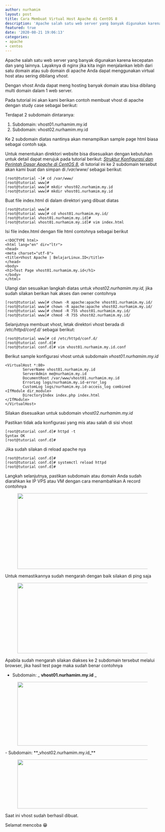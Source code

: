 ```yaml
---
author: nurhamim
layout: post
title: Cara Membuat Virtual Host Apache di CentOS 8
description: 'Apache salah satu web server yang banyak digunakan karena kecepatan dan yang lainnya. Layaknya di nginx jika kita ingin menjalankan lebih dari satu domain atau sub domain di apache Anda dapat menggunakan virtual host atau sering disebut vhost'
featured: true
date: '2020-08-21 19:06:13'
categories:
- apache
- centos
---
```


Apache salah satu web server yang banyak digunakan karena kecepatan dan yang lainnya. Layaknya di nginx jika kita ingin menjalankan lebih dari satu domain atau sub domain di apache Anda dapat menggunakan virtual host atau sering dibilang _vhost._

Dengan vhost Anda dapat meng hosting banyak domain atau bisa dibilang multi domain dalam 1 web server.

Pada tutorial ini akan kami berikan contoh membuat vhost di apache dengan study case sebagai berikut:

Terdapat 2 subdomain dintaranya:

1. Subdomain: vhost01.nurhamim.my.id
2. Subdomain: vhost02.nurhamim.my.id

Ke 2 subdomain diatas nantinya akan menampilkan sample page html biasa sebagai contoh saja.

Untuk menentukan direktori website bisa disesuaikan dengan kebutuhan untuk detail dapat merujuk pada tutorial berikut: _[Struktur Konfigurasi dan Perintah Dasar Apache di CentOS 8](/struktur-konfigurasi-dan-perintah-dasar-apache-di-centos-8/)_, di tutorial ini ke 2 subdomain tersebut akan kami buat dan simpan di _/var/www/_ sebagai berikut:

    [root@tutorial ~]# cd /var/www/
    [root@tutorial www]#
    [root@tutorial www]# mkdir vhost02.nurhamim.my.id
    [root@tutorial www]# mkdir vhost01.nurhamim.my.id

Buat file index.html di dalam direktori yang dibuat diatas

    [root@tutorial www]#
    [root@tutorial www]# cd vhost01.nurhamim.my.id/
    [root@tutorial vhost01.nurhamim.my.id]#
    [root@tutorial vhost01.nurhamim.my.id]# vim index.html

Isi file index.html dengan file html contohnya sebagai berikut

    <!DOCTYPE html>
    <html lang="en" dir="ltr">
    <head>
    <meta charset="utf-8">
    <title>Vhost Apache | BelajarLinux.ID</title>
    </head>
    <body>
    <h1>Test Page vhost01.nurhamim.my.id</h1>
    </body>
    </html>

Ulangi dan sesuaikan langkah diatas untuk _vhost02.nurhamim.my.id_, jika sudah silakan berikan hak akses dan owner contohnya

    [root@tutorial www]# chown -R apache:apache vhost01.nurhamim.my.id/
    [root@tutorial www]# chown -R apache:apache vhost02.nurhamim.my.id/
    [root@tutorial www]# chmod -R 755 vhost01.nurhamim.my.id/
    [root@tutorial www]# chmod -R 755 vhost02.nurhamim.my.id/

Selanjutnya membuat vhost, letak direktori vhost berada di _/etc/httpd/conf.d/_ sebagai berikut:

    [root@tutorial www]# cd /etc/httpd/conf.d/
    [root@tutorial conf.d]#
    [root@tutorial conf.d]# vim vhost01.nurhamim.my.id.conf

Berikut sample konfigurasi vhost untuk subdomain _vhost01.nurhamim.my.id_

    <VirtualHost *:80>
            ServerName vhost01.nurhamim.my.id
            ServerAdmin me@nurhamim.my.id
            DocumentRoot /var/www/vhost01.nurhamim.my.id
            ErrorLog logs/nurhamim.my.id-error_log
            CustomLog logs/nurhamim.my.id-access_log combined
    <IfModule dir_module>
            DirectoryIndex index.php index.html
    </IfModule>
    </VirtualHost>

Silakan disesuaikan untuk subdomain _vhost02.nurhamim.my.id_

Pastikan tidak ada konfigurasi yang mis atau salah di sisi vhost

    [root@tutorial conf.d]# httpd -t
    Syntax OK
    [root@tutorial conf.d]#

Jika sudah silakan di reload apache nya

    [root@tutorial conf.d]#
    [root@tutorial conf.d]# systemctl reload httpd
    [root@tutorial conf.d]#

Langkah selanjutnya, pastikan subdomain atau domain Anda sudah diarahkan ke IP VPS atau VM dengan cara menambahkan A record contohnya

<figure class="wp-block-image size-large"><img loading="lazy" width="1020" height="247" src="/content/images/wordpress/2020/08/image-25.png" alt="" class="wp-image-127" srcset="/content/images/wordpress/2020/08/image-25.png 1020w, /content/images/wordpress/2020/08/image-25-300x73.png 300w, /content/images/wordpress/2020/08/image-25-768x186.png 768w" sizes="(max-width: 1020px) 100vw, 1020px"></figure>

Untuk memastikannya sudah mengarah dengan baik silakan di ping saja

<figure class="wp-block-image size-large"><img loading="lazy" width="859" height="230" src="/content/images/wordpress/2020/08/image-26.png" alt="" class="wp-image-128" srcset="/content/images/wordpress/2020/08/image-26.png 859w, /content/images/wordpress/2020/08/image-26-300x80.png 300w, /content/images/wordpress/2020/08/image-26-768x206.png 768w" sizes="(max-width: 859px) 100vw, 859px"></figure>

Apabila sudah mengarah silakan diakses ke 2 subdomain tersebut melalui browser, jika hasil test page maka sudah benar contohnya

- Subdomain: _ **vhost01.nurhamim.my.id** _
<figure class="wp-block-image size-large"><img loading="lazy" width="1024" height="208" src="/content/images/wordpress/2020/08/image-27-1024x208.png" alt="" class="wp-image-129" srcset="/content/images/wordpress/2020/08/image-27-1024x208.png 1024w, /content/images/wordpress/2020/08/image-27-300x61.png 300w, /content/images/wordpress/2020/08/image-27-768x156.png 768w, /content/images/wordpress/2020/08/image-27.png 1366w" sizes="(max-width: 1024px) 100vw, 1024px"></figure>
- Subdomain: **_vhost02.nurhamim.my.id_**
<figure class="wp-block-image size-large"><img loading="lazy" width="1024" height="160" src="/content/images/wordpress/2020/08/image-29-1024x160.png" alt="" class="wp-image-131" srcset="/content/images/wordpress/2020/08/image-29-1024x160.png 1024w, /content/images/wordpress/2020/08/image-29-300x47.png 300w, /content/images/wordpress/2020/08/image-29-768x120.png 768w, /content/images/wordpress/2020/08/image-29.png 1361w" sizes="(max-width: 1024px) 100vw, 1024px"></figure>

Saat ini vhost sudah berhasil dibuat.

Selamat mencoba 😁